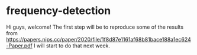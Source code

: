 # frequency-detection

Hi guys, welcome!
The first step will be to reproduce some of the results from
https://papers.nips.cc/paper/2020/file/1f8d87e1161af68b81bace188a1ec624-Paper.pdf
I will start to do that next week.
